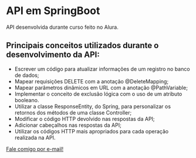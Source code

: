 <h1> API em SpringBoot</h1>
<p>API desenvolvida durante curso feito no Alura.</p>
<h2>Principais conceitos utilizados durante o desenvolvimento da API:</h2>
<ul>
  <li>Escrever um código para atualizar informações de um registro no banco de dados;</li>
  <li> Mapear requisições DELETE com a anotação @DeleteMapping;</li>
  <li>Mapear parâmetros dinâmicos em URL com a anotação @PathVariable;</li>
  <li>Implementar o conceito de exclusão lógica com o uso de um atributo booleano.</li>
  <li>Utilizar a classe ResponseEntity, do Spring, para personalizar os retornos dos métodos de uma classe Controller;</li>
  <li>Modificar o código HTTP devolvido nas respostas da API;</li>
  <li>Adicionar cabeçalhos nas respostas da API;</li>
  <li>Utilizar os códigos HTTP mais apropriados para cada operação realizada na API.</li>
</ul>

<a href="mailto:witalovmelo@gmail.com">Fale comigo por e-mail!</a>





